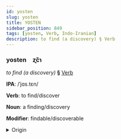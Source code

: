```yaml
---
id: yosten
slug: yosten
title: YOSTEN
sidebar_position: 849
tags: [yosten, Verb, Indo-Iranian]
description: to find (a discovery) § Verb
---
```


### yosten&emsp;<span kind="abugida">ɀ́c̃ɿ</span>

*to find (a discovery)* **§** [Verb](../../tags/Verb)

**IPA**: /ˈjɑs.tɛn/

**Verb**: to find/discover

**Noun**: a finding/discovery

**Modifier**: findable/discoverable

<details>
    <summary>Origin</summary>
    Persian یافتن yâftan /jɒːfˈtæn/<br/>
    <em>Indo-Iranian Language Family</em>
</details>